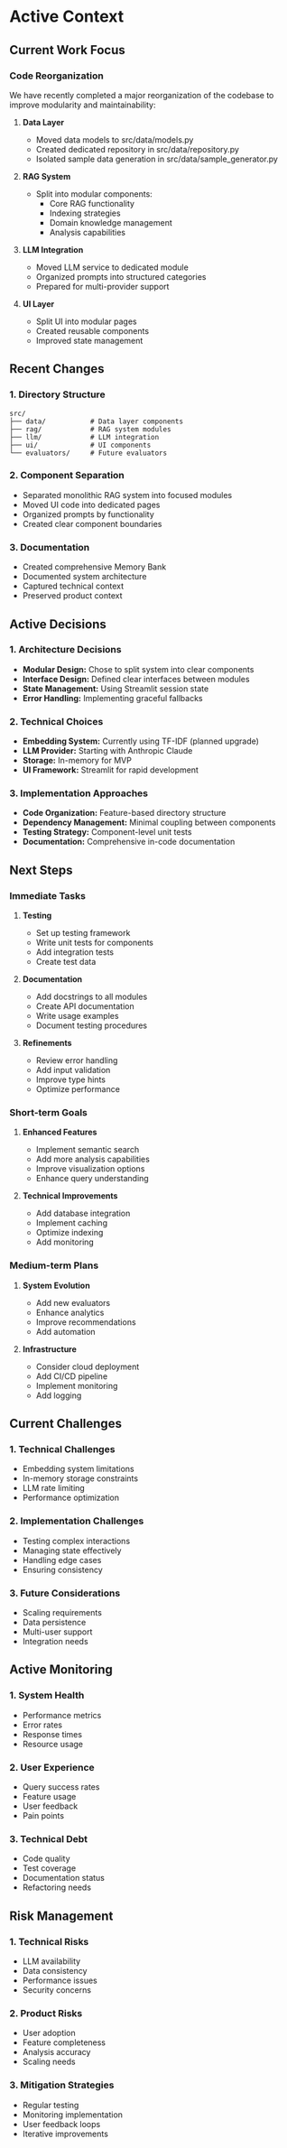 # Active Context

## Current Work Focus

### Code Reorganization
We have recently completed a major reorganization of the codebase to improve modularity and maintainability:

1. **Data Layer**
   - Moved data models to src/data/models.py
   - Created dedicated repository in src/data/repository.py
   - Isolated sample data generation in src/data/sample_generator.py

2. **RAG System**
   - Split into modular components:
     - Core RAG functionality
     - Indexing strategies
     - Domain knowledge management
     - Analysis capabilities

3. **LLM Integration**
   - Moved LLM service to dedicated module
   - Organized prompts into structured categories
   - Prepared for multi-provider support

4. **UI Layer**
   - Split UI into modular pages
   - Created reusable components
   - Improved state management

## Recent Changes

### 1. Directory Structure
```
src/
├── data/           # Data layer components
├── rag/            # RAG system modules
├── llm/            # LLM integration
├── ui/             # UI components
└── evaluators/     # Future evaluators
```

### 2. Component Separation
- Separated monolithic RAG system into focused modules
- Moved UI code into dedicated pages
- Organized prompts by functionality
- Created clear component boundaries

### 3. Documentation
- Created comprehensive Memory Bank
- Documented system architecture
- Captured technical context
- Preserved product context

## Active Decisions

### 1. Architecture Decisions
- **Modular Design:** Chose to split system into clear components
- **Interface Design:** Defined clear interfaces between modules
- **State Management:** Using Streamlit session state
- **Error Handling:** Implementing graceful fallbacks

### 2. Technical Choices
- **Embedding System:** Currently using TF-IDF (planned upgrade)
- **LLM Provider:** Starting with Anthropic Claude
- **Storage:** In-memory for MVP
- **UI Framework:** Streamlit for rapid development

### 3. Implementation Approaches
- **Code Organization:** Feature-based directory structure
- **Dependency Management:** Minimal coupling between components
- **Testing Strategy:** Component-level unit tests
- **Documentation:** Comprehensive in-code documentation

## Next Steps

### Immediate Tasks
1. **Testing**
   - Set up testing framework
   - Write unit tests for components
   - Add integration tests
   - Create test data

2. **Documentation**
   - Add docstrings to all modules
   - Create API documentation
   - Write usage examples
   - Document testing procedures

3. **Refinements**
   - Review error handling
   - Add input validation
   - Improve type hints
   - Optimize performance

### Short-term Goals
1. **Enhanced Features**
   - Implement semantic search
   - Add more analysis capabilities
   - Improve visualization options
   - Enhance query understanding

2. **Technical Improvements**
   - Add database integration
   - Implement caching
   - Optimize indexing
   - Add monitoring

### Medium-term Plans
1. **System Evolution**
   - Add new evaluators
   - Enhance analytics
   - Improve recommendations
   - Add automation

2. **Infrastructure**
   - Consider cloud deployment
   - Add CI/CD pipeline
   - Implement monitoring
   - Add logging

## Current Challenges

### 1. Technical Challenges
- Embedding system limitations
- In-memory storage constraints
- LLM rate limiting
- Performance optimization

### 2. Implementation Challenges
- Testing complex interactions
- Managing state effectively
- Handling edge cases
- Ensuring consistency

### 3. Future Considerations
- Scaling requirements
- Data persistence
- Multi-user support
- Integration needs

## Active Monitoring

### 1. System Health
- Performance metrics
- Error rates
- Response times
- Resource usage

### 2. User Experience
- Query success rates
- Feature usage
- User feedback
- Pain points

### 3. Technical Debt
- Code quality
- Test coverage
- Documentation status
- Refactoring needs

## Risk Management

### 1. Technical Risks
- LLM availability
- Data consistency
- Performance issues
- Security concerns

### 2. Product Risks
- User adoption
- Feature completeness
- Analysis accuracy
- Scaling needs

### 3. Mitigation Strategies
- Regular testing
- Monitoring implementation
- User feedback loops
- Iterative improvements
